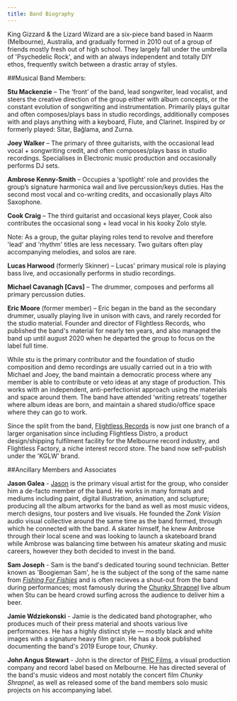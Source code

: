 ```yaml
---
title: Band Biography
---
```


King Gizzard & the Lizard Wizard are a six-piece band based in Naarm (Melbourne), Australia, and gradually formed in 2010 out of a group of friends mostly fresh out of high school. They largely fall under the umbrella of 'Psychedelic Rock', and with an always independent and totally DIY ethos, frequently switch between a drastic array of styles.

##Musical Band Members:

**Stu Mackenzie** – The ‘front’ of the band, lead songwriter, lead vocalist, and steers the creative direction of the group either with album concepts, or the constant evolution of songwriting and instrumentation. Primarily plays guitar and often composes/plays bass in studio recordings, additionally composes with and plays anything with a keyboard, Flute, and Clarinet. Inspired by or formerly played: Sitar, Bağlama, and Zurna.

**Joey Walker** – The primary of three guitarists, with the occasional lead vocal + songwriting credit, and often composes/plays bass in studio recordings. Specialises in Electronic music production and occasionally performs DJ sets.

**Ambrose Kenny-Smith** – Occupies a ‘spotlight’ role and provides the group’s signature harmonica wail and live percussion/keys duties. Has the second most vocal and co-writing credits, and occasionally plays Alto Saxophone.

**Cook Craig** – The third guitarist and occasional keys player, Cook also contributes the occasional song + lead vocal in his kooky Zolo style.

Note: As a group, the guitar playing roles tend to revolve and therefore 'lead' and 'rhythm' titles are less necessary. Two guitars often play accompanying melodies, and solos are rare.

**Lucas Harwood** (formerly Skinner) – Lucas' primary musical role is playing bass live, and occasionally performs in studio recordings.  

**Michael Cavanagh \[Cavs\]** – The drummer, composes and performs all primary percussion duties.

**Eric Moore** (former member) – Eric began in the band as the secondary drummer, usually playing live in unison with cavs, and rarely recorded for the studio material. Founder and director of Flightless Records, who published the band's material for nearly ten years, and also managed the band up until august 2020 when he departed the group to focus on the label full time.

While stu is the primary contributor and the foundation of studio composition and demo recordings are usually carried out in a trio with Michael and Joey, the band maintain a democratic process where any member is able to contribute or veto ideas at any stage of production. This works with an independent, anti-perfectionist approach using the materials and space around them. The band have attended ‘writing retreats’ together where album ideas are born, and maintain a shared studio/office space where they can go to work.

Since the split from the band, [Flightless Records](https://flightlessrecords.com/) is now just one branch of a larger organisation since including Flightless Distro, a product design/shipping fulfilment facility for the Melbourne record industry, and Flightless Factory, a niche interest record store. The band now self-publish under the 'KGLW' brand.

##Ancillary Members and Associates

**Jason Galea** - [Jason](https://jasongalea.com/) is the primary visual artist for the group, who consider him a de-facto member of the band. He works in many formats and mediums including paint, digital illustration, animation, and sclupture; producing all the album artworks for the band as well as most music videos, merch designs, tour posters and live visuals. He founded the _Zonk Vision_ audio visual collective around the same time as the band formed, through which he connected with the band. A skater himself, he knew Ambrose through their local scene and was looking to launch a skateboard brand while Ambrose was balancing time between his amateur skating and music careers, however they both decided to invest in the band.

**Sam Joseph** - Sam is the band's dedicated touring sound technician. Better known as 'Boogieman Sam', he is the subject of the song of the same name from [_Fishing For Fishies_](https://kglw.net/releases/fishing-for-fishies) and is often recieves a shout-out from the band during performances; most famously during the [Chunky Shrapnel](https://kglw.net/releases/chunky-shrapnel) live album when Stu can be heard crowd surfing across the audience to deliver him a beer.

**Jamie Wdziekonski** - Jamie is the dedicated band photographer, who produces much of their press material and shoots various live performances. He has a highly distinct style — mostly black and white images with a signature heavy film grain. He has a book published documenting the band's 2019 Europe tour, _Chunky_.

**John Angus Stewart** - John is the director of [PHC Films](https://phcfilms.com/), a visual production company and record label based on Melbourne. He has directed several of the band's music videos and most notably the concert film _Chunky Shrapnel_, as well as released some of the band members solo music projects on his accompanying label.
